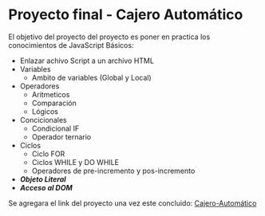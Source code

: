 # Proyecto final - Cajero Automático

El objetivo del proyecto del proyecto es poner en practica los conocimientos de JavaScript Básicos:

- Enlazar achivo Script a un archivo HTML
- Variables
  - Ambito de variables (Global y Local)
- Operadores
  - Aritmeticos
  - Comparación
  - Lógicos
- Concicionales
  - Condicional IF
  - Operador ternario
- Ciclos
  - Ciclo FOR
  - Ciclos WHILE y DO WHILE
  - Operadores de pre-incremento y pos-incremento
- **_Objeto Literal_**
- **_Acceso al DOM_**

Se agregara el link del proyecto una vez este concluido:
[Cajero-Automático](https://erikgear.github.io/Cajero-Automatico/)